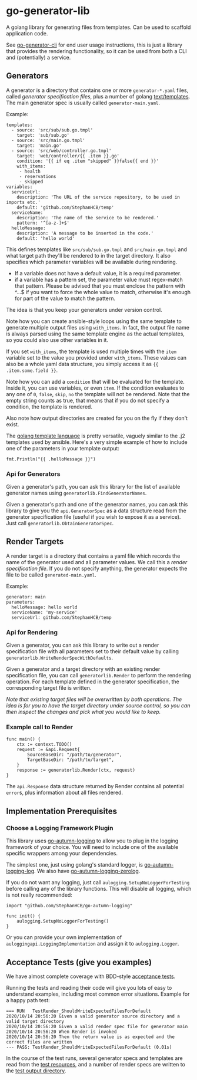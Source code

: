 # go-generator-lib

A golang library for generating files from templates. Can be used to scaffold application code.

See [go-generator-cli](https://github.com/StephanHCB/go-generator-cli/) for end user usage instructions, 
this is just a library that provides the rendering functionality, so it can be used from both a 
CLI and (potentially) a service.

## Generators

A generator is a directory that contains one or more `generator-*.yaml` files, called 
*generator specification files*, plus a number of 
golang [text/templates](https://golang.org/pkg/text/template/). The main generator spec is
usually called `generator-main.yaml`.

Example:
```
templates:
  - source: 'src/sub/sub.go.tmpl'
    target: 'sub/sub.go'
  - source: 'src/main.go.tmpl'
    target: 'main.go'
  - source: 'src/web/controller.go.tmpl'
    target: 'web/controller/{{ .item }}.go'
    condition: '{{ if eq .item "skipped" }}false{{ end }}'
    with_items:
     - health
     - reservations
     - skipped
variables:
  serviceUrl:
    description: 'The URL of the service repository, to be used in imports etc.'
    default: 'github.com/StephanHCB/temp'
  serviceName:
    description: 'The name of the service to be rendered.'
    pattern: '^[a-z-]+$'
  helloMessage:
    description: 'A message to be inserted in the code.'
    default: 'hello world'
```

This defines templates like `src/sub/sub.go.tmpl` and `src/main.go.tmpl` and what target path
they'll be rendered to in the target directory. 
It also specifies which parameter variables will be available during rendering.

  * If a variable does not have a default value, it is a required parameter.
  * if a variable has a pattern set, the parameter value must regex-match that pattern. Please be advised that
    you must enclose the pattern with ^...$ if you want to force the whole value to match, otherwise
    it's enough for part of the value to match the pattern.

The idea is that you keep your generators under version control.

Note how you can create ansible-style loops using the same template to generate multiple output files using `with_items`.
In fact, the output file name is always parsed using the same template engine as the actual templates,
so you could also use other variables in it. 

If you set `with_items`, the template is used multiple times
with the `item` variable set to the value you provided under `with_items`. These values can also be 
a whole yaml data structure, you simply access it as `{{ .item.some.field }}`. 

Note how you can add a `condition` that will be evaluated for the template. Inside it, you can use
variables, or even `item`. If the condition evaluates to any one of `0`, `false`, `skip`, `no` the template will not be 
rendered. Note that the empty string counts as true, that means that if you do not specify a condition,
the template is rendered.

Also note how output directories are created for you on the fly if they don't exist.
  
The [golang template language](https://golang.org/pkg/text/template/#example_Template) is pretty 
versatile, vaguely similar to the .j2 templates used by ansible. Here's a very simple example
of how to include one of the parameters in your template output:

```
fmt.Println("{{ .helloMessage }}")
```

### Api for Generators

Given a generator's path, you can ask this library for the list of available generator names using
`generatorlib.FindGeneratorNames`.

Given a generator's path and one of the generator names, you can ask this library to give you the 
`api.GeneratorSpec` as a data structure read from the generator specification file (useful if
you wish to expose it as a service). Just call `generatorlib.ObtainGeneratorSpec`.

## Render Targets

A render target is a directory that contains a yaml file which records the name of the generator used
and all parameter values. We call this a *render specification file*. If you do not specify anything,
the generator expects the file to be called `generated-main.yaml`.

Example:
```
generator: main
parameters:
  helloMessage: hello world
  serviceName: 'my-service'
  serviceUrl: github.com/StephanHCB/temp
```

### Api for Rendering

Given a generator, you can ask this library to write out a render specification file with all parameters
set to their default value by calling `generatorlib.WriteRenderSpecWithDefaults`.

Given a generator and a target directory with an existing render specification file, you can call
`generatorlib.Render` to perform the rendering operation. For each template defined in the generator
specification, the corresponding target file is written.

*Note that existing target files will be overwritten by both operations. The idea is for you to have the 
target directory under source control, so you can then inspect the changes and pick what you would like to keep.*

### Example call to Render

```
func main() {
    ctx := context.TODO()
    request := &api.Request{
        SourceBaseDir: "/path/to/generator",
        TargetBaseDir: "/path/to/target",
    }
    response := generatorlib.Render(ctx, request)
}
```

The `api.Response` data structure returned by Render contains all potential `error`s, plus information about
all files rendered.

## Implementation Prerequisites

### Choose a Logging Framework Plugin

This library uses [go-autumn-logging](https://github.com/StephanHCB/go-autumn-logging)
to allow you to plug in the logging framework of your choice. You will need to include one of
the available specific wrappers among your dependencies. 

The simplest one, just using golang's standard
logger, is [go-autumn-logging-log](https://github.com/StephanHCB/go-autumn-logging-log).
We also have [go-autumn-logging-zerolog](https://github.com/StephanHCB/go-autumn-logging-zerolog).

If you do not want any logging, just call `aulogging.SetupNoLoggerForTesting` before calling any of the library 
functions. This will disable all logging, which is not really recommended:

```
import "github.com/StephanHCB/go-autumn-logging"

func init() {
    aulogging.SetupNoLoggerForTesting()
}
```
 
Or you can provide your own implementation of `auloggingapi.LoggingImplementation` and assign it to
`aulogging.Logger`.

## Acceptance Tests (give you examples)

We have almost complete coverage with BDD-style 
[acceptance tests](https://github.com/StephanHCB/go-generator-lib/tree/master/test/acceptance). 

Running the tests and reading their code will give you lots of easy to understand examples, 
including most common error situations. Example for a happy path test:

```
=== RUN   TestRender_ShouldWriteExpectedFilesForDefault
2020/10/14 20:56:20 Given a valid generator source directory and a valid target directory
2020/10/14 20:56:20 Given a valid render spec file for generator main
2020/10/14 20:56:20 When Render is invoked
2020/10/14 20:56:20 Then the return value is as expected and the correct files are written
--- PASS: TestRender_ShouldWriteExpectedFilesForDefault (0.01s)
```

In the course of the test runs, several generator specs and templates are read from the
[test resources](https://github.com/StephanHCB/go-generator-lib/tree/master/test/resources),
and a number of render specs are written to the 
[test output directory](https://github.com/StephanHCB/go-generator-lib/tree/master/test/output).
